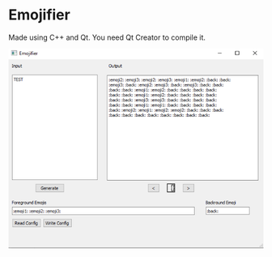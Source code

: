 # Emojifier
 Made using C++ and Qt.
 You need Qt Creator to compile it.

![Screenshot](screenshot.png)
 
